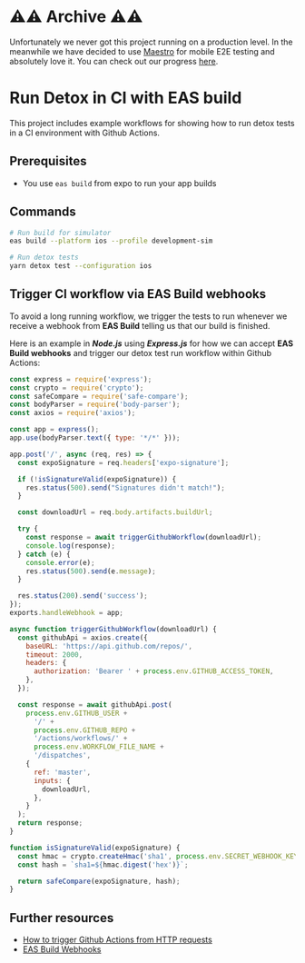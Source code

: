 # ⚠️⚠️ Archive ⚠️⚠️

Unfortunately we never got this project running on a production level. In the meanwhile we have decided to use [Maestro](https://maestro.mobile.dev/) for mobile E2E testing and absolutely love it. You can check out our progress [here](https://github.com/lingvano/react-native-eas-maestro).

# Run Detox in CI with EAS build

This project includes example workflows for showing how to run detox tests in a CI environment with Github Actions.

## Prerequisites

- You use `eas build` from expo to run your app builds

## Commands

```bash
# Run build for simulator
eas build --platform ios --profile development-sim

# Run detox tests
yarn detox test --configuration ios
```

## Trigger CI workflow via EAS Build webhooks

To avoid a long running workflow, we trigger the tests to run whenever we receive a webhook from **EAS Build** telling us that our build is finished.

Here is an example in **_Node.js_** using **_Express.js_** for how we can accept **EAS Build webhooks** and trigger our detox test run workflow within Github Actions:

```js
const express = require('express');
const crypto = require('crypto');
const safeCompare = require('safe-compare');
const bodyParser = require('body-parser');
const axios = require('axios');

const app = express();
app.use(bodyParser.text({ type: '*/*' }));

app.post('/', async (req, res) => {
  const expoSignature = req.headers['expo-signature'];

  if (!isSignatureValid(expoSignature)) {
    res.status(500).send("Signatures didn't match!");
  }

  const downloadUrl = req.body.artifacts.buildUrl;

  try {
    const response = await triggerGithubWorkflow(downloadUrl);
    console.log(response);
  } catch (e) {
    console.error(e);
    res.status(500).send(e.message);
  }

  res.status(200).send('success');
});
exports.handleWebhook = app;

async function triggerGithubWorkflow(downloadUrl) {
  const githubApi = axios.create({
    baseURL: 'https://api.github.com/repos/',
    timeout: 2000,
    headers: {
      authorization: 'Bearer ' + process.env.GITHUB_ACCESS_TOKEN,
    },
  });

  const response = await githubApi.post(
    process.env.GITHUB_USER +
      '/' +
      process.env.GITHUB_REPO +
      '/actions/workflows/' +
      process.env.WORKFLOW_FILE_NAME +
      '/dispatches',
    {
      ref: 'master',
      inputs: {
        downloadUrl,
      },
    }
  );
  return response;
}

function isSignatureValid(expoSignature) {
  const hmac = crypto.createHmac('sha1', process.env.SECRET_WEBHOOK_KEY);
  const hash = `sha1=${hmac.digest('hex')}`;

  return safeCompare(expoSignature, hash);
}
```

## Further resources

- [How to trigger Github Actions from HTTP requests](https://dev.to/rikurouvila/how-to-trigger-a-github-action-with-an-htt-request-545)
- [EAS Build Webhooks](https://docs.expo.dev/eas/webhooks/)
